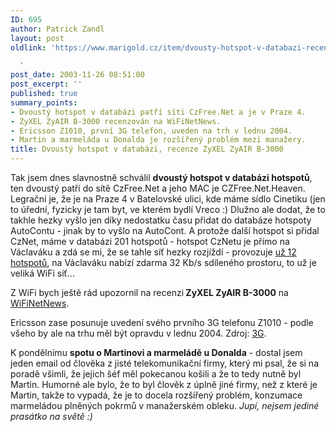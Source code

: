 ```yaml
---
ID: 695
author: Patrick Zandl
layout: post
oldlink: 'https://www.marigold.cz/item/dvousty-hotspot-v-databazi-recenze-zyxel-zyair-b-3000

  '
post_date: 2003-11-26 08:51:00
post_excerpt: ''
published: true
summary_points:
- Dvoustý hotspot v databázi patří síti CzFree.Net a je v Praze 4.
- ZyXEL ZyAIR B-3000 recenzován na WiFiNetNews.
- Ericsson Z1010, první 3G telefon, uveden na trh v lednu 2004.
- Martin a marmeláda u Donalda je rozšířený problém mezi manažery.
title: Dvoustý hotspot v databázi, recenze ZyXEL ZyAIR B-3000
---
```


<p>
Tak jsem dnes slavnostně schválil <STRONG>dvoustý hotspot v databázi hotspotů</STRONG>, ten dvoustý patří do sítě CzFree.Net a jeho MAC je CZFree.Net.Heaven. Legrační je, že je na Praze 4 v Batelovské ulici, kde máme sídlo Cinetiku (jen to úřední, fyzicky je tam byt, ve kterém bydlí Vreco :) Dlužno ale dodat, že to takhle hezky vyšlo jen díky nedostatku času přidat do databáze hotspoty AutoContu - jinak by to vyšlo na AutoCont. A protože další hotspot si přidal CzNet, máme v databázi 201 hotspotů - hotspot CzNetu je přímo na Václaváku a zdá se mi, že se tahle síť hezky rozjíždí - provozuje <A href="/hotspoty2.html?network=cznet">už 12 hotspotů</A>, na Václaváku nabízí zdarma 32 Kb/s sdíleného prostoru, to už je veliká WiFi síť...</p>

<p>
Z WiFi bych ještě rád upozornil na recenzi<STRONG> ZyXEL ZyAIR B-3000</STRONG> na <A href="http://wifinetnews.com/archives/002583.html" target=_blank>WiFiNetNews</A>.</p>

<p>
Ericsson zase posunuje uvedení svého prvního 3G telefonu Z1010 - podle všeho by ale na trhu měl být opravdu v lednu 2004. Zdroj: <A href="http://www.3g.co.uk/PR/Nov2003/6140.htm" target=_blank>3G</A>.</p>

<p>
K pondělnímu <STRONG>spotu o Martinovi a marmeládě u Donalda</STRONG> - dostal jsem jeden email od člověka z jisté telekomunikační firmy, který mi psal, že si na poradě všimli, že jejich šéf měl pokecanou košili a že to tedy nutně byl Martin. Humorné ale bylo, že to byl člověk z úplně jiné firmy, než z které je Martin, takže to vypadá, že je to docela rozšířený problém, konzumace marmeládou plněných pokrmů v manažerském obleku. <EM>Jupí, nejsem jediné prasátko na světě :)</EM></p>